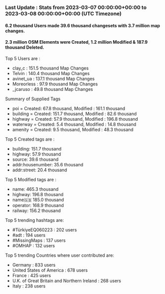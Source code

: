 ### Last Update : Stats from 2023-03-07 00:00:00+00:00 to 2023-03-08 00:00:00+00:00 (UTC Timezone)

#### 6.2 thousand Users made 39.6 thousand changesets with 3.7 million map changes.
#### 2.3 million OSM Elements were Created, 1.2 million Modified & 187.9 thousand Deleted.

Top 5 Users are : 
- clay_c : 151.5 thousand Map Changes
- Telvin : 140.4 thousand Map Changes
- avinet_ua : 137.1 thousand Map Changes
- Moreorless : 97.9 thousand Map Changes
- _jcaruso : 49.8 thousand Map Changes

Summary of Supplied Tags
- poi = Created: 67.8 thousand, Modified : 161.1 thousand
- building = Created: 151.7 thousand, Modified : 82.6 thousand
- highway = Created: 57.9 thousand, Modified : 196.8 thousand
- waterway = Created: 5.4 thousand, Modified : 14.8 thousand
- amenity = Created: 9.5 thousand, Modified : 48.3 thousand


Top 5 Created tags are :
- building: 151.7 thousand
- highway: 57.9 thousand
- source: 39.6 thousand
- addr:housenumber: 35.6 thousand
- addr:street: 20.4 thousand


Top 5 Modified tags are :
- name: 465.3 thousand
- highway: 196.8 thousand
- name:uk: 185.0 thousand
- operator: 168.9 thousand
- railway: 156.2 thousand


Top 5 trending hashtags are:
- #TürkiyeEQ060223 : 202 users
- #adt : 194 users
- #MissingMaps : 137 users
- #OMHAP : 132 users


Top 5 trending Countries where user contributed are:
- Germany : 833 users
- United States of America : 678 users
- France : 425 users
- U.K. of Great Britain and Northern Ireland : 268 users
- Italy : 238 users

